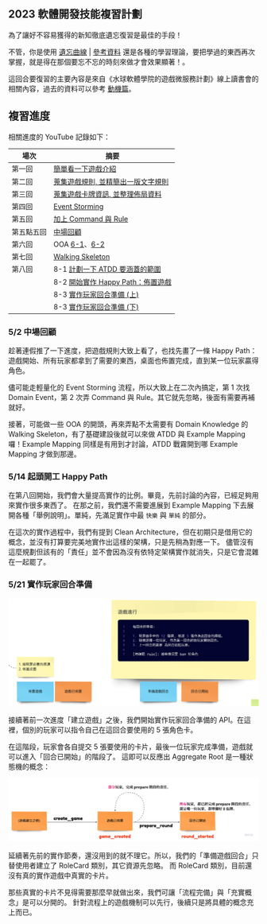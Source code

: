 ## 2023 軟體開發技能複習計劃

為了讓好不容易獲得的新知徹底遺忘復習是最佳的手段！

不管，你是使用 [遺忘曲線](https://zh.wikipedia.org/zh-tw/%E9%81%97%E5%BF%98%E6%9B%B2%E7%BA%BF) | [參考資料](https://www.youtube.com/watch?v=zbu9WBAZCZE)
還是各種的學習理論，要把學過的東西再次掌握，就是得在那個要忘不忘的時刻來做才會效果顯著！。

這回合要復習的主要內容是來自《水球軟體學院的遊戲微服務計劃》線上讀書會的相關內容，過去的資料可以參考 [動機篇](docs/motivation.md)。

## 複習進度

相關進度的 YouTube 記錄如下：

| 場次    | 摘要                                                                                                        |
|-------|-----------------------------------------------------------------------------------------------------------|
| 第一回   | [簡單看一下遊戲介紹](https://www.youtube.com/watch?v=b-lr7aRmjBg)                                                  |
| 第二回   | [蒐集遊戲規則, 並精簡出一版文字規則](https://www.youtube.com/watch?v=4NnSTflmih0)                                         |
| 第三回   | [蒐集遊戲卡牌資訊, 並整理佈局資料](https://www.youtube.com/watch?v=JQFVOQ8LNTM)                                          |
| 第四回   | [Event Storming](https://www.youtube.com/watch?v=eZeaLqyz1ss)                                             |
| 第五回   | [加上 Command 與 Rule](https://www.youtube.com/watch?v=dUl3J6j8UrU)                                          |
| 第五點五回 | [中場回顧](https://www.youtube.com/watch?v=sdTWeMaCuvU)                                                       |
| 第六回   | OOA [6-1](https://www.youtube.com/watch?v=HfZJAue0ioc)、[6-2](https://www.youtube.com/watch?v=t-MaN5L8qsA) | 
| 第七回   | [Walking Skeleton](https://youtu.be/65vgFa4gBXE)                                                          |
| 第八回   | 8-1 [計劃一下 ATDD 要涵蓋的範圍](https://youtu.be/PQiFmegOP8o)                                                      |
|       | 8-2 [開始實作 Happy Path：佈置遊戲](https://youtu.be/N81QaWKeXnY)                                                  |
|       | 8-3 [實作玩家回合準備 (上)](https://youtu.be/PTd9j_a3AaA)                                                          |
|       | 8-3 [實作玩家回合準備 (下)](https://youtu.be/8Cc55aWnzjQ)                                                          |

### 5/2 中場回顧

趁著連假推了一下進度，把遊戲規則大致上看了，也找先畫了一條 Happy Path：遊戲開始、所有玩家都拿到了需要的東西，桌面也佈置完成，直到某一位玩家贏得角色。

儘可能走輕量化的 Event Storming 流程，所以大致上在二次內搞定，第 1 次找 Domain Event，第 2 次弄 Command 與
Rule。其它就先忽略，後面有需要再補就好。

接著，可能做一些 OOA 的開頭，再來弄點不太需要有 Domain Knowledge 的 Walking Skeleton，有了基礎建設後就可以來做 ATDD 與
Example Mapping 囉！Example Mapping 同樣是有用到才討論，ATDD 戰霧開到哪 Example Mapping 才做到那邊。

### 5/14 起頭開工 Happy Path

在第八回開始，我們會大量提高實作的比例。畢竟，先前討論的內容，已經足夠用來實作很多東西了。
在那之前，我們還不需要進展到 Example Mapping 下去展開各種「舉例說明」。單純，先滿足實作中最 `快樂` 與 `單純` 的部分。

在這次的實作過程中，我們有提到 Clean Architecture，但在初期只是借用它的概念，並沒有打算要完美地實作出這樣的架構，只是先稍為對應一下。
儘管沒有這麼規劃但該有的「責任」並不會因為沒有依特定架構實作就消失，只是它會混雜在一起罷了。

### 5/21 實作玩家回合準備

![focus on prepare cards](docs/part8_3_partial_es.png)

接續著前一次進度「建立遊戲」之後，我們開始實作玩家回合準備的 API。在這裡，個別的玩家可以指令自己在這回合要使用的 5 張角色卡。

在這階段，玩家會各自提交 5 張要使用的卡片，最後一位玩家完成準備，遊戲就可以進入「回合已開始」的階段了。
這即可以反應出 Aggregate Root 是一種狀態機的概念：

![aggregate root as a state machine](docs/game_state_machine.png)

延續著先前的實作節奏，還沒用到的就不理它。所以，我們的「準備遊戲回合」只替使用者建立了 RoleCard 類別，其它資源先忽略。
而 RoleCard 類別，目前還沒有真的實作遊戲中真實的卡片。

那些真實的卡片不見得需要那麼早就做出來，我們可讓「流程完備」與「充實概念」是可以分開的。
針對流程上的遊戲機制可以先行，後續只是將具體的概念充上而已。